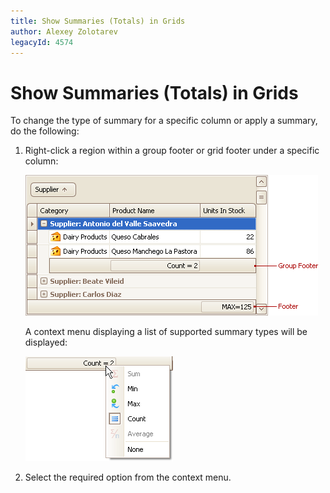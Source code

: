 ```yaml
---
title: Show Summaries (Totals) in Grids
author: Alexey Zolotarev
legacyId: 4574
---
```

# Show Summaries (Totals) in Grids
To change the type of summary for a specific column or apply a summary, do the following:
1. Right-click a region within a group footer or grid footer under a specific column:
	
	![EU_XtraGrid_GridView_Footer](../../../images/img7479.png)
	
	A context menu displaying a list of supported summary types will be displayed:
	
	![EU_XtraGrid_GridView_SummaryMenu](../../../images/img7481.png)
2. Select the required option from the context menu.